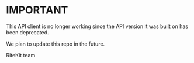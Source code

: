 # IMPORTANT #

This API client is no longer working since the API version it was built on has been deprecated. 

We plan to update this repo in the future.

RiteKit team
